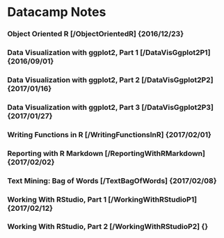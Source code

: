 # Datacamp Notes

### Object Oriented R                       [/ObjectOrientedR]       {2016/12/23}
### Data Visualization with ggplot2, Part 1 [/DataVisGgplot2P1]      {2016/09/01}
### Data Visualization with ggplot2, Part 2 [/DataVisGgplot2P2]      {2017/01/16}
### Data Visualization with ggplot2, Part 3 [/DataVisGgplot2P3]      {2017/01/27}
### Writing Functions in R                  [/WritingFunctionsInR]   {2017/02/01}
### Reporting with R Markdown               [/ReportingWithRMarkdown]{2017/02/02}
### Text Mining: Bag of Words               [/TextBagOfWords]        {2017/02/08}
### Working With RStudio, Part 1            [/WorkingWithRStudioP1]  {2017/02/12}
### Working With RStudio, Part 2            [/WorkingWithRStudioP2]  {}